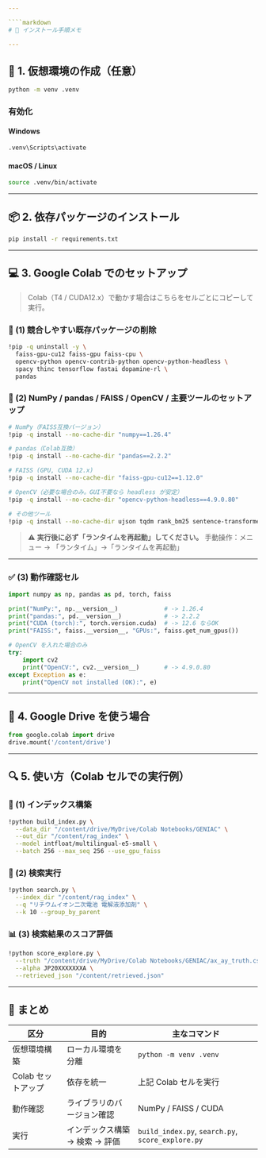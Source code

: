 ```yaml
---

````markdown
# 🚀 インストール手順メモ

---
```


## 🧩 1. 仮想環境の作成（任意）

```bash
python -m venv .venv
````

### 有効化

#### Windows

```bash
.venv\Scripts\activate
```

#### macOS / Linux

```bash
source .venv/bin/activate
```

---

## 📦 2. 依存パッケージのインストール

```bash
pip install -r requirements.txt
```

---

## 💻 3. Google Colab でのセットアップ

> Colab（T4 / CUDA12.x）で動かす場合はこちらをセルごとにコピーして実行。

### 🧹 (1) 競合しやすい既存パッケージの削除

```bash
!pip -q uninstall -y \
  faiss-gpu-cu12 faiss-gpu faiss-cpu \
  opencv-python opencv-contrib-python opencv-python-headless \
  spacy thinc tensorflow fastai dopamine-rl \
  pandas
```

### 🧱 (2) NumPy / pandas / FAISS / OpenCV / 主要ツールのセットアップ

```bash
# NumPy（FAISS互換バージョン）
!pip -q install --no-cache-dir "numpy==1.26.4"

# pandas（Colab互換）
!pip -q install --no-cache-dir "pandas==2.2.2"

# FAISS (GPU, CUDA 12.x)
!pip -q install --no-cache-dir "faiss-gpu-cu12==1.12.0"

# OpenCV（必要な場合のみ。GUI不要なら headless が安定）
!pip -q install --no-cache-dir "opencv-python-headless==4.9.0.80"

# その他ツール
!pip -q install --no-cache-dir ujson tqdm rank_bm25 sentence-transformers
```

> ⚠️ **実行後に必ず「ランタイムを再起動」してください。**
> 手動操作：メニュー → 「ランタイム」→「ランタイムを再起動」

---

### ✅ (3) 動作確認セル

```python
import numpy as np, pandas as pd, torch, faiss

print("NumPy:", np.__version__)             # -> 1.26.4
print("pandas:", pd.__version__)            # -> 2.2.2
print("CUDA (torch):", torch.version.cuda)  # -> 12.6 ならOK
print("FAISS:", faiss.__version__, "GPUs:", faiss.get_num_gpus())

# OpenCV を入れた場合のみ
try:
    import cv2
    print("OpenCV:", cv2.__version__)       # -> 4.9.0.80
except Exception as e:
    print("OpenCV not installed (OK):", e)
```

---

## 📂 4. Google Drive を使う場合

```python
from google.colab import drive
drive.mount('/content/drive')
```

---

## 🔍 5. 使い方（Colab セルでの実行例）

### 📘 (1) インデックス構築

```bash
!python build_index.py \
  --data_dir "/content/drive/MyDrive/Colab Notebooks/GENIAC" \
  --out_dir "/content/rag_index" \
  --model intfloat/multilingual-e5-small \
  --batch 256 --max_seq 256 --use_gpu_faiss
```

### 🔎 (2) 検索実行

```bash
!python search.py \
  --index_dir "/content/rag_index" \
  --q "リチウムイオン二次電池 電解液添加剤" \
  --k 10 --group_by_parent
```

### 📊 (3) 検索結果のスコア評価

```bash
!python score_explore.py \
  --truth "/content/drive/MyDrive/Colab Notebooks/GENIAC/ax_ay_truth.csv" \
  --alpha JP20XXXXXXXA \
  --retrieved_json "/content/retrieved.json"
```

---

## 🧾 まとめ

| 区分           | 目的                 | 主なコマンド                                            |
| ------------ | ------------------ | ------------------------------------------------- |
| 仮想環境構築       | ローカル環境を分離          | `python -m venv .venv`                            |
| Colab セットアップ | 依存を統一              | 上記 Colab セルを実行                                    |
| 動作確認         | ライブラリのバージョン確認      | NumPy / FAISS / CUDA                              |
| 実行           | インデックス構築 → 検索 → 評価 | `build_index.py`, `search.py`, `score_explore.py` |

